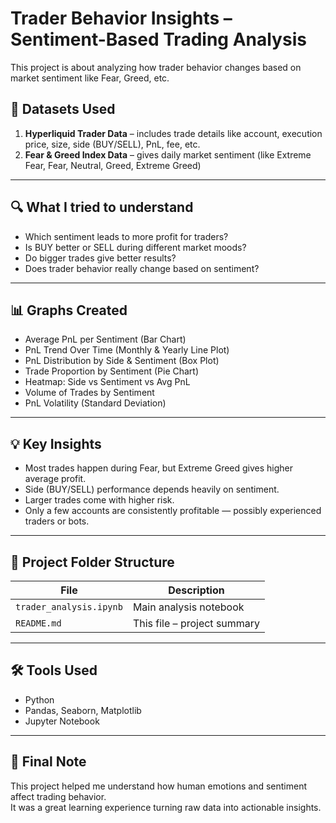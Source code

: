 # Trader Behavior Insights – Sentiment-Based Trading Analysis

This project is about analyzing how trader behavior changes based on market sentiment like Fear, Greed, etc.

## 📁 Datasets Used

1. **Hyperliquid Trader Data** – includes trade details like account, execution price, size, side (BUY/SELL), PnL, fee, etc.
2. **Fear & Greed Index Data** – gives daily market sentiment (like Extreme Fear, Fear, Neutral, Greed, Extreme Greed)

---

## 🔍 What I tried to understand

- Which sentiment leads to more profit for traders?
- Is BUY better or SELL during different market moods?
- Do bigger trades give better results?
- Does trader behavior really change based on sentiment?

---

## 📊 Graphs Created

- Average PnL per Sentiment (Bar Chart)
- PnL Trend Over Time (Monthly & Yearly Line Plot)
- PnL Distribution by Side & Sentiment (Box Plot)
- Trade Proportion by Sentiment (Pie Chart)
- Heatmap: Side vs Sentiment vs Avg PnL
- Volume of Trades by Sentiment
- PnL Volatility (Standard Deviation)

---

## 💡 Key Insights

- Most trades happen during Fear, but Extreme Greed gives higher average profit.
- Side (BUY/SELL) performance depends heavily on sentiment.
- Larger trades come with higher risk.
- Only a few accounts are consistently profitable — possibly experienced traders or bots.

---

## 📂 Project Folder Structure

| File | Description |
|------|-------------|
| `trader_analysis.ipynb` | Main analysis notebook |
| `README.md` | This file – project summary |

---

## 🛠 Tools Used

- Python
- Pandas, Seaborn, Matplotlib
- Jupyter Notebook

---

## 🧠 Final Note

This project helped me understand how human emotions and sentiment affect trading behavior.  
It was a great learning experience turning raw data into actionable insights.

